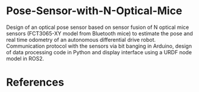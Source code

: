 # Pose-Sensor-with-N-Optical-Mice
Design of an optical pose sensor based on sensor fusion of N optical mice sensors (FCT3065-XY model from Bluetooth mice) to estimate the pose and real time odometry of an autonomous differential drive robot. Communication protocol with the sensors via bit banging in Arduino, design of data processing code in Python and display interface using a URDF node model in ROS2. 
# References
[link]: https://github.com/VineetSukhthanker/FCT3065-XY_MouseSensor
